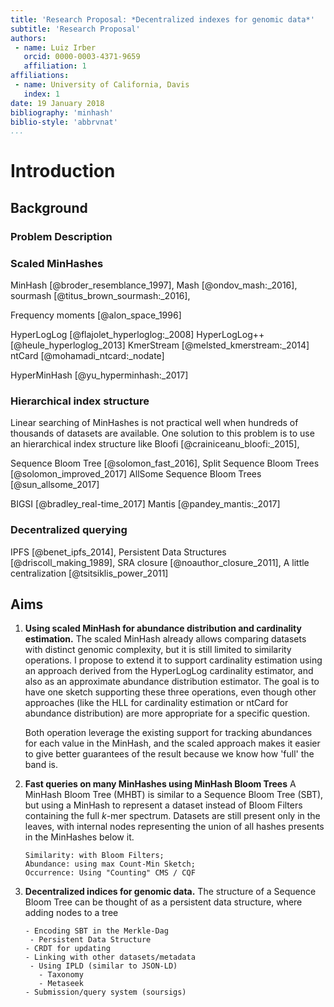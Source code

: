 ```yaml
---
title: 'Research Proposal: *Decentralized indexes for genomic data*'
subtitle: 'Research Proposal'
authors:
 - name: Luiz Irber
   orcid: 0000-0003-4371-9659
   affiliation: 1
affiliations:
 - name: University of California, Davis
   index: 1
date: 19 January 2018
bibliography: 'minhash'
biblio-style: 'abbrvnat'
...
```


# Introduction


## Background


### Problem Description

### Scaled MinHashes



MinHash [@broder_resemblance_1997],
Mash [@ondov_mash:_2016],
sourmash [@titus_brown_sourmash:_2016],

Frequency moments [@alon_space_1996]

HyperLogLog [@flajolet_hyperloglog:_2008]
HyperLogLog++ [@heule_hyperloglog_2013]
KmerStream [@melsted_kmerstream:_2014]
ntCard [@mohamadi_ntcard:_nodate]

HyperMinHash [@yu_hyperminhash:_2017]

### Hierarchical index structure

Linear searching of MinHashes is not practical well when hundreds of thousands of datasets are available.
One solution to this problem is to use an hierarchical index structure like Bloofi [@crainiceanu_bloofi:_2015],

Sequence Bloom Tree [@solomon_fast_2016],
Split Sequence Bloom Trees [@solomon_improved_2017]
AllSome Sequence Bloom Trees [@sun_allsome_2017]

BIGSI [@bradley_real-time_2017]
Mantis [@pandey_mantis:_2017]

### Decentralized querying

IPFS [@benet_ipfs_2014],
Persistent Data Structures [@driscoll_making_1989],
SRA closure [@noauthor_closure_2011],
A little centralization [@tsitsiklis_power_2011]

## Aims

1. **Using scaled MinHash for abundance distribution and cardinality estimation.**
   The scaled MinHash already allows comparing datasets with distinct genomic
   complexity,
   but it is still limited to similarity operations.
   I propose to extend it to support cardinality estimation using an approach
   derived from the HyperLogLog cardinality estimator,
   and also as an approximate abundance distribution estimator.
   The goal is to have one sketch supporting these three operations,
   even though other approaches
   (like the HLL for cardinality estimation or ntCard for abundance distribution)
   are more appropriate for a specific question.

     Both operation leverage the existing support for tracking abundances for each value in the MinHash,
	 and the scaled approach makes it easier to give better guarantees of the result because we know how 'full' the band is.


2. **Fast queries on many MinHashes using MinHash Bloom Trees**
   A MinHash Bloom Tree (MHBT) is similar to a Sequence Bloom Tree (SBT),
   but using a MinHash to represent a dataset instead of Bloom Filters containing the full $k$-mer spectrum.
   Datasets are still present only in the leaves,
   with internal nodes representing the union of all hashes presents in the MinHashes below it.

       Similarity: with Bloom Filters;
       Abundance: using max Count-Min Sketch;
       Occurrence: Using "Counting" CMS / CQF

3. **Decentralized indices for genomic data.**
   The structure of a Sequence Bloom Tree can be thought of as a persistent data structure,
   where adding nodes to a tree 

       - Encoding SBT in the Merkle-Dag
        - Persistent Data Structure
       - CRDT for updating
       - Linking with other datasets/metadata
        - Using IPLD (similar to JSON-LD)
          - Taxonomy
          - Metaseek
       - Submission/query system (soursigs)
